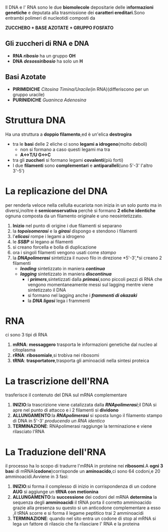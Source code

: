 Il DNA e l' RNA sono le due **biomolecole** depositarie delle i**nformazioni genetiche** e deputata alla trasmissione dei **caratteri ereditari**.Sono entrambi polimeri di nucleotidi composti da


**ZUCCHERO + BASE AZOTATE + GRUPPO FOSFATO**

## Gli zuccheri di RNA e DNA
- **RNA** ***ribosio*** ha un gruppo **OH**
- **DNA** ***desossiribosio*** ha solo un **H**
## Basi Azotate
- **PIRIMIDICHE** *Citosina Timina/Uracile*(in RNA)(differiscono per un gruppo uracile)
- **PURINIDICHE** *Guaninca Adenosina*
# Struttura DNA
Ha una struttura a **doppio filamento**,ed è un'elica **destrogira**
- tra le **basi** delle 2 eliche ci sono **legami a idrogeno**(molto deboli)
	- non si formano a caso questi legami ma tra
	- **A<->T/U     G<->C**
- tra gli **zuccheri** si formano legami **covalenti**(più forti)
- I due **filamenti** sono **complementari** e **antiparalleli**(uno 5'-3' l'altro 3'-5')
# La replicazione del DNA
per renderla veloce nella cellulla eucariota non inizia in un solo punto ma in diversi,inoltre è **semiconservativa** perchè si formano **2 eliche identiche** ognuna composta da un filamento originale e uno neosintetizzato.
1) **Inizio** nel punto di origine i due filamenti si separano
2) la ***topoisomerasi*** e la ***girasi*** dispongo e stendono i filamenti
3) l'***elicasi*** rompe i legami a idrogeno
4) le ***SSBP*** si legano ai filamenti
5) si creano forcella e bolla di duplicazione
6) ora i singoli filamenti vengono usati come *stampo*
7) la ***DNApolimerasi*** sintetizza il nuovo filo in direzione *5'-3',*si creano 2 filamenti
	- ***leading*** sintetizzato in  maniera ***continua***
	- ***lagging*** sintetizzato in maniera ***discontinua***
		- i ***primers***,sintetizzati dalla ***primasi***,sono piccoli pezzi di RNA che vengono momentaneamente messi sul lagging mentre viene sintetizzato il DNA
		- si formano nel lagging anche i ***frammenti di okazaki***
		- la ***DNA ligasi*** lega i frammenti
# RNA
ci sono 3 tipi di RNA
1) **mRNA**: **messaggero** trasporta le informazioni genetiche dal nucleo al citoplasma
2) **rRNA**: **ribosomiale**,si trobìva nei ribosomi
3) **tRNA**: **trasportatore**,trasporta gli aminoacidi nella sintesi proteica
# La trascrizione dell'RNA
trasferisce il contenuto del DNA sul mRNA complementare
1) **INIZIO**:la trascrizione viene catalizzata dalla ***RNApolimerasi***;il DNA si apre nel punto di attacco e i 2 filamenti si **dividono**
2) **ALLUNGAMENTO**:la ***RNApolimerasi*** si sposta lungo il filamento stampo di DNA in 5'-3' *producendo un RNA identico*
3) **TERMINAZIONE**: RNApolimerasi raggiunge la terminazione e viene rilasciato l'RNA
# La Traduzione dell'RNA
il processo ha lo scopo di tradurre l'mRNA in proteine nei **ribosomi**.A **ogni 3 bas**i di mRNA(**codone**)corrisponde un **aminoacido**,ci sono 64 codoni,e 20 amminoacidi.Avviene in 3 fasi:
1) **INIZIO**:si forma il complesso di inizio in corrispondenza di un codone **AUG** si aggiunge un **tRNA con metionina**
2) **ALLUNGAMENTO**:la **successione** dei codoni del mRNA **determina** la sequenza degli **amminoacidi** il tRNA porta il corretto amminoacido grazie alla presenza su questo si un anticodone complementare a esso ,il tRNA scorre e si forma il legame peptitico trai 2 amminoacidi
3) **TERMINAZIONE**: quando nel sito entra un codone di stop al mRNA si lega un fattore di rilascio che fa rilasciare l' RNA e la proteina

